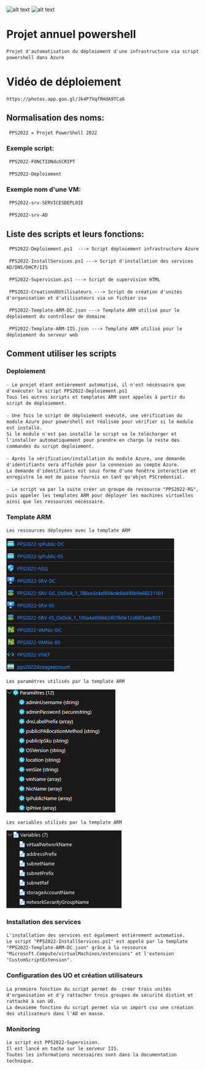 
![alt text](https://raw.githubusercontent.com/Jonathan28260/ProjetAnnuel_Powershell/main/Logo/Logo_Sciences-U_Lyon.ico)
![alt text](https://raw.githubusercontent.com/Jonathan28260/ProjetAnnuel_Powershell/main/Logo/Logo_ESGI.ico)

# Projet annuel powershell
```
Projet d'automatisation du déploiement d'une infrastructure via script powershell dans Azure 
```

# Vidéo de déploiement
```
https://photos.app.goo.gl/Jk4P7VqfRHdA9TCa6
```

## Normalisation des noms:
```
 PPS2022 = Projet PowerShell 2022
```

### Exemple script:
```
 PPS2022-FONCTIONduSCRIPT
 
 PPS2022-Deploiement
``` 

### Exemple nom d'une VM:
```
 PPS2022-srv-SERVICESDEPLOIE
 
 PPS2022-srv-AD
```
## Liste des scripts et leurs fonctions:
```
 PPS2022-Deploiement.ps1  ---> Script déploiement infrastructure Azure
 
 PPS2022-InstallServices.ps1 ---> Script d'installation des services AD/DNS/DHCP/IIS
 
 PPS2022-Supervision.ps1 ---> Script de supervision HTML
 
 PPS2022-CreationUOUtilisateurs ---> Script de création d'unités d'organisation et d'utilisateurs via un fichier csv
 
 PPS2022-Template-ARM-DC.json ---> Template ARM utilisé pour le déploiement du contrôleur de domaine
 
 PPS2022-Template-ARM-IIS.json ---> Template ARM utilisé pour le déploiement du serveur web
```
## Comment utiliser les scripts

### Deploiement
```
- Le projet étant entièrement automatisé, il n'est nécéssaire que d'exécuter le script PPS2022-Deploiement.ps1
Tous les autres scripts et templates ARM sont appelés à partir du script de déploiement.

- Une fois le script de déploiement exécuté, une vérification du module Azure pour powershell est réalisée pour vérifier si le module est installé.
Si le module n'est pas installé le script va le télécharger et l'installer automatiquement pour prendre en charge le reste des commandes du script deploiement.

- Après la vérification/installation du module Azure, une demande d'identifiants sera affichée pour la connexion au compte Azure.
La demande d'identifiants est sous forme d'une fenêtre interactive et enregistre le mot de passe fournis en tant qu'objet PSCredential.

- Le script va par la suite créer un groupe de ressource "PPS2022-RG", puis appeler les templates ARM pour déployer les machines virtuelles ainsi que les ressources nécéssaire.
```
### Template ARM
```
Les ressources déployées avec la template ARM
```
![alt text](https://github.com/Jonathan28260/ProjetAnnuel_Powershell/blob/main/Logo/Ressources.png)

```
Les paramètres utilisés par la template ARM
```
![alt text](https://github.com/Jonathan28260/ProjetAnnuel_Powershell/blob/main/Logo/Param%C3%A8tres.png)

```
Les variables utilisés par la template ARM
```
![alt text](https://github.com/Jonathan28260/ProjetAnnuel_Powershell/blob/main/Logo/Variables.png)

### Installation des services
```
L'installation des services est également entièrement automatisé.
Le script "PPS2022-InstallServices.ps1" est appelé par la template "PPS2022-Template-ARM-DC.json" grâce à la ressource "Microsoft.Compute/virtualMachines/extensions" et l'extension "CustomScriptExtension".
```
### Configuration des UO et création utilisateurs
```
La première fonction du script permet de  créer trois unités d'organisation et d'y rattacher trois groupes de sécurité distint et rattaché à son UO.
La deuxième fonctino du script permet via un import csv une création des utilisateurs dans l'AD en masse.
```
### Monitoring
```
Le script est PPS2022-Supervision.
Il est lancé en tache sur le serveur IIS.
Toutes les informations necessaires sont dans la documentation technique.
```
